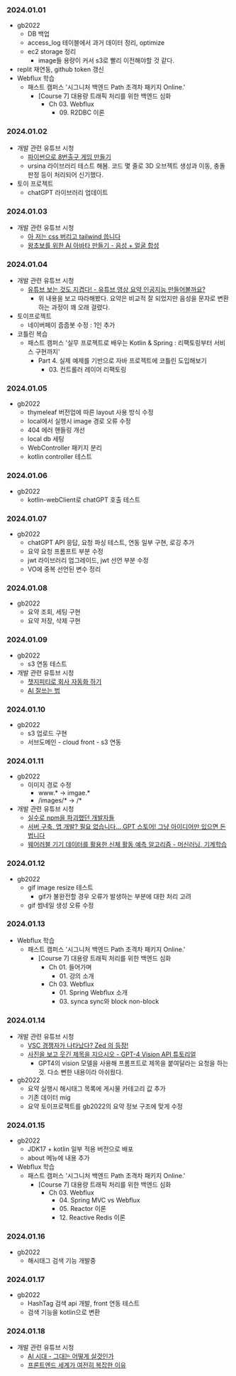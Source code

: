 ### 2024.01.01
- gb2022
  - DB 백업
  - access_log 테이블에서 과거 데이터 정리, optimize
  - ec2 storage 정리
    - image들 용량이 커서 s3로 빨리 이전해야할 것 같다.
- replit 재연동, github token 갱신
- Webflux 학습
  - 패스트 캠퍼스 '시그니처 백엔드 Path 초격차 패키지 Online.'
    - [Course 7] 대용량 트래픽 처리를 위한 백엔드 심화
      - Ch 03. Webflux
        - 09\. R2DBC 이론

### 2024.01.02
- 개발 관련 유튜브 시청
  - [파이썬으로 8번출구 게임 만들기](https://youtu.be/73Xevu1DVyg?si=J9taOA9bf9UUG9fr)
  - ursina 라이브러리 테스트 해봄. 코드 몇 줄로 3D 오브젝트 생성과 이동, 충돌 판정 등이 처리되어 신기했다.
- 토이 프로젝트
  - chatGPT 라이브러리 업데이트

### 2024.01.03
- 개발 관련 유튜브 시청
  - [아 저는 css 버리고 tailwind 씁니다](https://youtu.be/--D4WMPEIZI?si=v7xRyf_BrzU1YMWY)
  - [왕초보를 위한 AI 아바타 만들기 - 음성 + 얼굴 합성](https://youtu.be/--D4WMPEIZI?si=v7xRyf_BrzU1YMWY)

### 2024.01.04
- 개발 관련 유튜브 시청
  - [유튜브 보는 것도 지겹다! - 유튜브 영상 요약 인공지능 만들어볼까요?](https://youtu.be/g77Ob5_hPKE?si=QeEo1OJ1RoYRP8f9)
    - 위 내용을 보고 따라해봤다. 요약은 비교적 잘 되었지만 음성을 문자로 변환하는 과정이 꽤 오래 걸렸다.
- 토이프로젝트
  - 네이버페이 줍줍봇 수정 : 1인 추가
- 코틀린 복습
  - 패스트 캠퍼스 '실무 프로젝트로 배우는 Kotlin & Spring : 리팩토링부터 서비스 구현까지'
    - Part 4. 실제 예제를 기반으로 자바 프로젝트에 코틀린 도입해보기
      - 03\. 컨트롤러 레이어 리팩토링

### 2024.01.05
- gb2022
  - thymeleaf 버전업에 따른 layout 사용 방식 수정
  - local에서 실행시 image 경로 오류 수정
  - 404 에러 핸들링 개선
  - local db 세팅
  - WebController 패키지 분리
  - kotlin controller 테스트

### 2024.01.06
- gb2022
  - kotlin-webClient로 chatGPT 호출 테스트

### 2024.01.07
- gb2022
  - chatGPT API 응답, 요청 파싱 테스트, 연동 일부 구현, 로깅 추가
  - 요약 요청 프롬프트 부분 수정
  - jwt 라이브러리 업그레이드, jwt 선언 부분 수정
  - VO에 중복 선언된 변수 정리

### 2024.01.08
- gb2022
  - 요약 조회, 세팅 구현
  - 요약 저장, 삭제 구현

### 2024.01.09
- gb2022
  - s3 연동 테스트
- 개발 관련 유튜브 시청
  - [챗지피티로 회사 자동화 하기](https://youtu.be/d5dUFjxouQ0?si=DwKjUe-2i4ctvKOK)
  - [AI 잘쓰는 법](https://youtu.be/_ACi7PWP6nc?si=IEpnFI9HA97D4QRn)

### 2024.01.10
- gb2022
  - s3 업로드 구현
  - 서브도메인 - cloud front - s3 연동

### 2024.01.11
- gb2022
  - 이미지 경로 수정
    - www.* -> imgae.*
    - /images/* -> /*
- 개발 관련 유튜브 시청
  - [실수로 npm을 파괴했던 개발자들](https://youtu.be/4Syo6Qbe3oY?si=-ZUQQ4cihjzEvNSg)
  - [서버 구축, 앱 개발? 필요 없습니다... GPT 스토어! 그냥 아이디어만 있으면 돈 법니다](https://youtu.be/iJK9TccUdzY?si=vG2CGbSoZdSV2N1x)
  - [웨어러블 기기 데이터를 활용한 신체 활동 예측 알고리즘 - 머신러닝, 기계학습](https://youtu.be/o6h0YMfO0fU?si=DmxXRquZrmJIis3y)

### 2024.01.12
- gb2022
  - gif image resize 테스트
    - gif가 불완전할 경우 오류가 발생하는 부분에 대한 처리 고려
  - gif 썸네일 생성 오류 수정

### 2024.01.13
- Webflux 학습
  - 패스트 캠퍼스 '시그니처 백엔드 Path 초격차 패키지 Online.'
    - [Course 7] 대용량 트래픽 처리를 위한 백엔드 심화
      - Ch 01. 들어가며
        - 01\. 강의 소개
      - Ch 03. Webflux
        - 01\. Spring Webflux 소개
        - 03\. synca sync와 block non-block

### 2024.01.14
- 개발 관련 유튜브 시청
  - [VSC 경쟁자가 나타났다? Zed 의 등장!](https://youtu.be/_RIn7dSUkEg?si=bdLUOyfdu5IcQB9x)
  - [사진을 보고 웃긴 제목을 지으시오 - GPT-4 Vision API 튜토리얼](https://youtu.be/55KltrrM5MY?si=UPKJRK4uTXMv9cGs)
    - GPT4의 vision 모델을 사용해 프롬프트로 제목을 붙여달라는 요청을 하는 것. 다소 뻔한 내용이라 아쉬웠다.
- gb2022
  - 요약 실행시 해시태그 목록에 게시물 카테고리 값 추가
  - 기존 데이터 mig
  - 요약 토이프로젝트를 gb2022의 요약 정보 구조에 맞게 수정

### 2024.01.15
- gb2022
  - JDK17 + kotlin 일부 적용 버전으로 배포
  - about 메뉴에 내용 추가
- Webflux 학습
  - 패스트 캠퍼스 '시그니처 백엔드 Path 초격차 패키지 Online.'
    - [Course 7] 대용량 트래픽 처리를 위한 백엔드 심화
      - Ch 03. Webflux
        - 04\. Spring MVC vs Webflux
        - 05\. Reactor 이론
        - 12\. Reactive Redis 이론

### 2024.01.16
- gb2022
  - 해시태그 검색 기능 개발중

### 2024.01.17
- gb2022
  - HashTag 검색 api 개발, front 연동 테스트
  - 검색 기능을 kotlin으로 변환

### 2024.01.18
- 개발 관련 유튜브 시청
  - [AI 시대 - 그대는 어떻게 살것인가](https://youtu.be/r0QiKeCqQSU?si=KtYFNP9gJ75-o7Nk)
  - [프론트엔드 세계가 여전히 복잡한 이유](https://youtu.be/9xRq05wc7jk?si=5ICD9DufcnXGminl)
